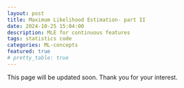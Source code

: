 ```yaml
---
layout: post
title: Maximum Likelihood Estimation- part II
date: 2024-10-25 15:04:00
description: MLE for continuous features
tags: statistics code
categories: ML-concepts
featured: true
# pretty_table: true
---
```


This page will be updated soon. Thank you for your interest.
